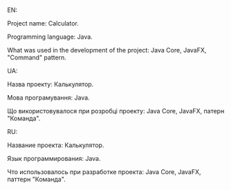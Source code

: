 EN:

Project name: Calculator.

Programming language: Java.

What was used in the development of the project: Java Core, JavaFX, "Command" pattern.

UA:

Назва проекту: Калькулятор.

Мова програмування: Java.

Що використовувалося при розробці проекту: Java Core, JavaFX, патерн "Команда".

RU:

Название проекта: Калькулятор.

Язык программирования: Java.

Что использовалось при разработке проекта: Java Core, JavaFX, паттерн "Команда".
